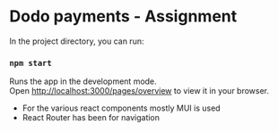 # Dodo payments - Assignment

In the project directory, you can run:

### `npm start`

Runs the app in the development mode.\
Open [http://localhost:3000/pages/overview](http://localhost:3000/pages/overview) to view it in your browser.

- For the various react components mostly MUI is used
- React Router has been for navigation